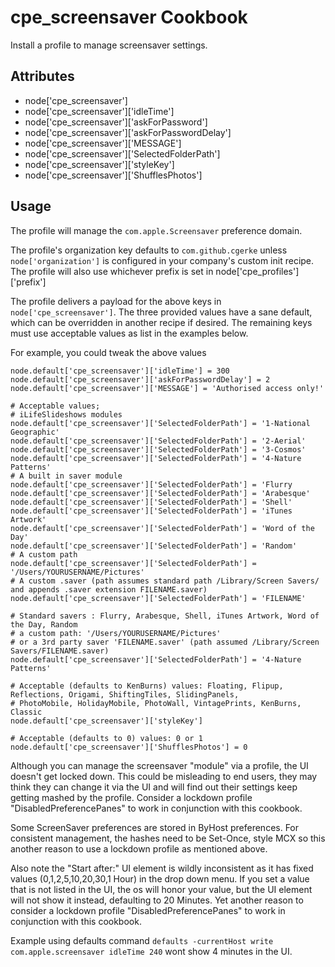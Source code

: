 cpe_screensaver Cookbook
========================
Install a profile to manage screensaver settings.

Attributes
----------
* node['cpe_screensaver']
* node['cpe_screensaver']['idleTime']
* node['cpe_screensaver']['askForPassword']
* node['cpe_screensaver']['askForPasswordDelay']
* node['cpe_screensaver']['MESSAGE']
* node['cpe_screensaver']['SelectedFolderPath']
* node['cpe_screensaver']['styleKey']
* node['cpe_screensaver']['ShufflesPhotos']

Usage
-----
The profile will manage the `com.apple.Screensaver` preference domain.

The profile's organization key defaults to `com.github.cgerke` unless `node['organization']` is
configured in your company's custom init recipe. The profile will also use
whichever prefix is set in node['cpe_profiles']['prefix']

The profile delivers a payload for the above keys in `node['cpe_screensaver']`.  The three provided values
have a sane default, which can be overridden in another recipe if desired. The remaining keys must use acceptable
values as list in the examples below.

For example, you could tweak the above values

    node.default['cpe_screensaver']['idleTime'] = 300
    node.default['cpe_screensaver']['askForPasswordDelay'] = 2
    node.default['cpe_screensaver']['MESSAGE'] = 'Authorised access only!'

    # Acceptable values;
    # iLifeSlideshows modules
    node.default['cpe_screensaver']['SelectedFolderPath'] = '1-National Geographic'
    node.default['cpe_screensaver']['SelectedFolderPath'] = '2-Aerial'
    node.default['cpe_screensaver']['SelectedFolderPath'] = '3-Cosmos'
    node.default['cpe_screensaver']['SelectedFolderPath'] = '4-Nature Patterns'
    # A built in saver module
    node.default['cpe_screensaver']['SelectedFolderPath'] = 'Flurry
    node.default['cpe_screensaver']['SelectedFolderPath'] = 'Arabesque'
    node.default['cpe_screensaver']['SelectedFolderPath'] = 'Shell'
    node.default['cpe_screensaver']['SelectedFolderPath'] = 'iTunes Artwork'
    node.default['cpe_screensaver']['SelectedFolderPath'] = 'Word of the Day'
    node.default['cpe_screensaver']['SelectedFolderPath'] = 'Random'
    # A custom path
    node.default['cpe_screensaver']['SelectedFolderPath'] = '/Users/YOURUSERNAME/Pictures'
    # A custom .saver (path assumes standard path /Library/Screen Savers/ and appends .saver extension FILENAME.saver)
    node.default['cpe_screensaver']['SelectedFolderPath'] = 'FILENAME'

    # Standard savers : Flurry, Arabesque, Shell, iTunes Artwork, Word of the Day, Random
    # a custom path: '/Users/YOURUSERNAME/Pictures'
    # or a 3rd party saver 'FILENAME.saver' (path assumed /Library/Screen Savers/FILENAME.saver)
    node.default['cpe_screensaver']['SelectedFolderPath'] = '4-Nature Patterns'

    # Acceptable (defaults to KenBurns) values: Floating, Flipup, Reflections, Origami, ShiftingTiles, SlidingPanels,
    # PhotoMobile, HolidayMobile, PhotoWall, VintagePrints, KenBurns, Classic
    node.default['cpe_screensaver']['styleKey']

    # Acceptable (defaults to 0) values: 0 or 1
    node.default['cpe_screensaver']['ShufflesPhotos'] = 0

Although you can manage the screensaver "module" via a profile, the UI doesn't get locked down. This could be misleading
to end users, they may think they can change it via the UI and will find out their settings keep getting mashed by the
profile. Consider a lockdown profile "DisabledPreferencePanes" to work in conjunction with this cookbook.

Some ScreenSaver preferences are stored in ByHost preferences. For consistent management, the hashes need to be Set-Once,
style MCX so this another reason to use a lockdown profile as mentioned above.

Also note the "Start after:" UI element is wildly inconsistent as it has fixed values (0,1,2,5,10,20,30,1 Hour) in the
drop down menu. If you set a value that is not listed in the UI, the os will honor your value, but the UI element will
not show it instead, defaulting to 20 Minutes. Yet another reason to consider a lockdown profile "DisabledPreferencePanes"
to work in conjunction with this cookbook.

Example using defaults command `defaults -currentHost write com.apple.screensaver idleTime 240` wont show 4 minutes in the UI.
